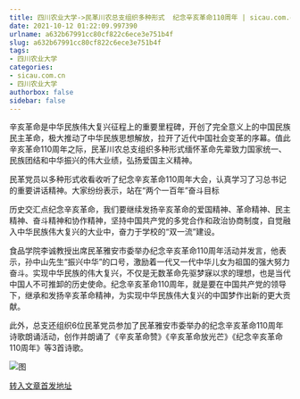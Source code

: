 ```yaml
---
title: 四川农业大学->民革川农总支组织多种形式  纪念辛亥革命110周年 | sicau.com.cn
date: 2021-10-12 01:22:09.997390
urlname: a632b67991cc80cf822c6ece3e751b4f
slug: a632b67991cc80cf822c6ece3e751b4f
tags: 
- 四川农业大学
categories:
- sicau.com.cn
- 四川农业大学
authorbox: false
sidebar: false
---
```

辛亥革命是中华民族伟大复兴征程上的重要里程碑，开创了完全意义上的中国民族民主革命，极大推动了中华民族思想解放，拉开了近代中国社会变革的序幕。值此辛亥革命110周年之际，民革川农总支组织多种形式缅怀革命先辈致力国家统一、民族团结和中华振兴的伟大业绩，弘扬爱国主义精神。

民革党员以多种形式收看收听了纪念辛亥革命110周年大会，认真学习了习总书记的重要讲话精神。大家纷纷表示，站在“两个一百年”奋斗目标
<!--more-->
历史交汇点纪念辛亥革命，我们要继续发扬辛亥革命的爱国精神、革命精神、民主精神、奋斗精神和协作精神，坚持中国共产党的多党合作和政治协商制度，自觉融入中华民族伟大复兴的大业中，奋力于学校的“双一流”建设。

食品学院李诚教授出席民革雅安市委举办纪念辛亥革命110周年活动并发言，他表示，孙中山先生“振兴中华”的口号，激励着一代又一代中华儿女为祖国的强大努力奋斗。实现中华民族的伟大复兴，不仅是无数革命先驱梦寐以求的理想，也是当代中国人不可推卸的历史使命。纪念辛亥革命110周年，就是要在中国共产党的领导下，继承和发扬辛亥革命精神，为实现中华民族伟大复兴的中国梦作出新的更大贡献。

此外，总支还组织6位民革党员参加了民革雅安市委举办的纪念辛亥革命110周年诗歌朗诵活动，创作并朗诵了《辛亥革命赞》《辛亥革命放光芒》《纪念辛亥革命110周年》等3首诗歌。

![图](https://news.sicau.edu.cn/__local/F/C7/5D/70FD2EAE669C1B17BDCF35E9D06_9A811C1A_20487.png)

[转入文章首发地址](https://news.sicau.edu.cn/info/1078/64855.htm)